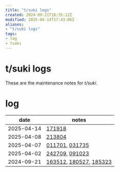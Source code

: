 ```yaml
---
title: "t/suki logs"
created: 2024-09-21T16:35:12Z
modified: 2025-04-14T17:43:06Z
aliases:
- "t/suki logs"
tags:
- log
- tsuki
---
```


# t/suki logs

These are the maintenance notes for _t/suki_.

# log

| date | notes |
|------|-------|
| <span class="timestamp">2025-04-14</span> | [171918](../entries/20250414171918.md) |
| <span class="timestamp">2025-04-08</span> | [213804](../entries/20250408213804.md) |
| <span class="timestamp">2025-04-07</span> | [011701](../entries/20250407011701.md), [031735](../entries/20250407031735.md) |
| <span class="timestamp">2025-04-02</span> | [242709](../entries/20250402242709.md), [091023](../entries/20250402091023.md) |
| <span class="timestamp">2024-09-21</span> | [163512](../entries/20240921163512.md), [180527](../entries/20240921180527.md), [185323](../entries/20240921185323.md)|

